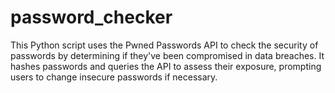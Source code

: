 # password_checker
This Python script uses the Pwned Passwords API to check the security of passwords by determining if they've been compromised in data breaches. It hashes passwords and queries the API to assess their exposure, prompting users to change insecure passwords if necessary.
